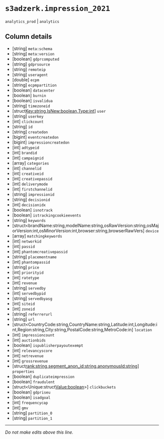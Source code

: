 # `s3adzerk.impression_2021`
`analytics_prod` | `analytics`

## Column details
* [string]    `meta:schema`
* [string]    `meta:version`
* [boolean]   `gdprcomputed`
* [string]    `gdprsource`
* [string]    `remoteip`
* [string]    `useragent`
* [double]    `ecpm`
* [string]    `ecpmpartition`
* [boolean]   `datacenter`
* [boolean]   `burnin`
* [boolean]   `isvalidua`
* [string]    `timezoneid`
* [struct<Key:string,IsNew:boolean,Type:int>] `user`
* [string]    `userkey`
* [int]       `clickcount`
* [string]    `id`
* [string]    `createdon`
* [bigint]    `eventcreatedon`
* [bigint]    `impressioncreatedon`
* [int]       `adtypeid`
* [int]       `brandid`
* [int]       `campaignid`
* [array<string>] `categories`
* [int]       `channelid`
* [int]       `creativeid`
* [int]       `creativepassid`
* [int]       `deliverymode`
* [int]       `firstchannelid`
* [string]    `impressionid`
* [string]    `decisionid`
* [int]       `decisionidx`
* [boolean]   `isnotrack`
* [boolean]   `istrackingcookieevents`
* [string]    `keywords`
* [struct<brandName:string,modelName:string,osRawVersion:string,osMajorVersion:int,osMinorVersion:int,browser:string,browserRawVers] `device`
* [array<string>] `matchingkeywords`
* [int]       `networkid`
* [int]       `passid`
* [int]       `phantomcreativepassid`
* [string]    `placementname`
* [int]       `phantompassid`
* [string]    `price`
* [int]       `priorityid`
* [int]       `ratetype`
* [int]       `revenue`
* [string]    `servedby`
* [int]       `servedbypid`
* [string]    `servedbyasg`
* [int]       `siteid`
* [int]       `zoneid`
* [string]    `referrerurl`
* [string]    `url`
* [struct<CountryCode:string,CountryName:string,Latitude:int,Longitude:int,Region:string,City:string,PostalCode:string,MetroCode:in] `location`
* [int]       `impressioncount`
* [int]       `auctionbids`
* [boolean]   `ispublisherpayoutexempt`
* [int]       `relevancyscore`
* [int]       `netrevenue`
* [int]       `grossrevenue`
* [struct<rank:string,segment_anon_id:string,anonymousId:string>] `properties`
* [boolean]   `duplicateimpression`
* [boolean]   `fraudulent`
* [struct<Unique:struct<Value:boolean>>] `clickbuckets`
* [boolean]   `gdpriseu`
* [boolean]   `isadgoal`
* [int]       `frequencycap`
* [int]       `gmv`
* [string]    `partition_0`
* [string]    `partition_1`

-------------------------------------------------------------------------------
*Do not make edits above this line.*
